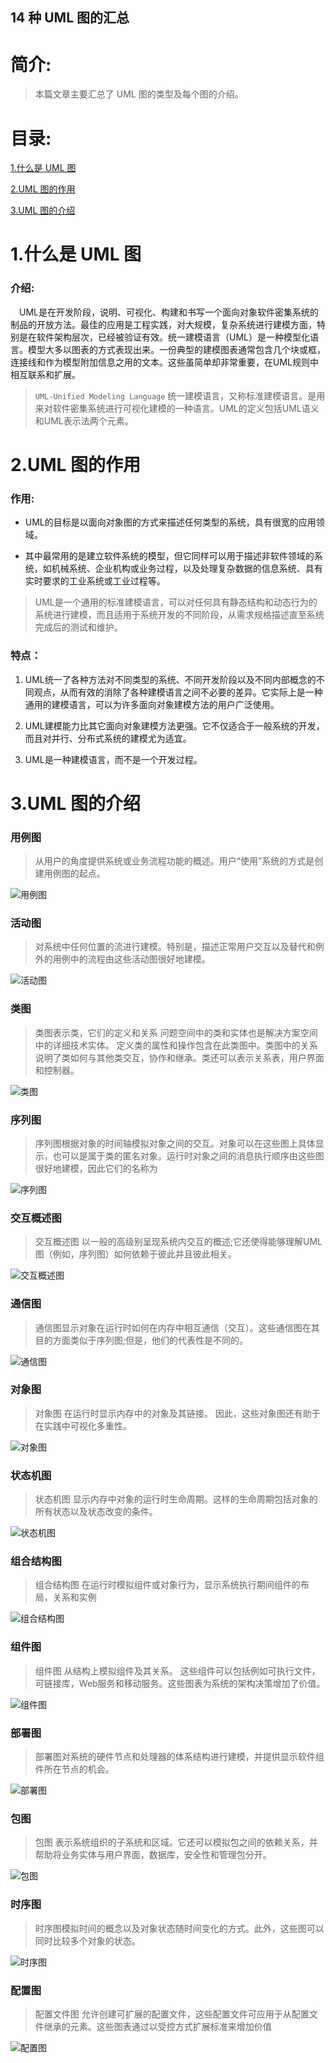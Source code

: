 14 种 UML 图的汇总
-------------

# 简介:
> 本篇文章主要汇总了 UML 图的类型及每个图的介绍。

# 目录:
[1.什么是 UML 图](#1)

[2.UML 图的作用](#2)

[3.UML 图的介绍](#3)


# <span id = "1">**1.什么是 UML 图**</span>

### 介绍:

&ensp;&ensp;UML是在开发阶段，说明、可视化、构建和书写一个面向对象软件密集系统的制品的开放方法。最佳的应用是工程实践，对大规模，复杂系统进行建模方面，特别是在软件架构层次，已经被验证有效。统一建模语言（UML）是一种模型化语言。模型大多以图表的方式表现出来。一份典型的建模图表通常包含几个块或框，连接线和作为模型附加信息之用的文本。这些虽简单却非常重要，在UML规则中相互联系和扩展。

> `UML-Unified Modeling Language` 统一建模语言，又称标准建模语言。是用来对软件密集系统进行可视化建模的一种语言。UML的定义包括UML语义和UML表示法两个元素。


# <span id = "2">**2.UML 图的作用**</span>

### 作用:

- UML的目标是以面向对象图的方式来描述任何类型的系统，具有很宽的应用领域。

- 其中最常用的是建立软件系统的模型，但它同样可以用于描述非软件领域的系统，如机械系统、企业机构或业务过程，以及处理复杂数据的信息系统、具有实时要求的工业系统或工业过程等。

> UML是一个通用的标准建模语言，可以对任何具有静态结构和动态行为的系统进行建模，而且适用于系统开发的不同阶段，从需求规格描述直至系统完成后的测试和维护。


### 特点：

1. UML统一了各种方法对不同类型的系统、不同开发阶段以及不同内部概念的不同观点，从而有效的消除了各种建模语言之间不必要的差异。它实际上是一种通用的建模语言，可以为许多面向对象建模方法的用户广泛使用。

2. UML建模能力比其它面向对象建模方法更强。它不仅适合于一般系统的开发，而且对并行、分布式系统的建模尤为适宜。

3. UML是一种建模语言，而不是一个开发过程。


# <span id = "3">**3.UML 图的介绍**</span>


### 用例图
> 从用户的角度提供系统或业务流程功能的概述。用户“使用”系统的方式是创建用例图的起点。

![用例图](https://timgsa.baidu.com/timg?image&quality=80&size=b9999_10000&sec=1570163762776&di=afa316c6052691faa6089a58e4edd766&imgtype=jpg&src=http%3A%2F%2Fimg2.imgtn.bdimg.com%2Fit%2Fu%3D1162707267%2C3392473697%26fm%3D214%26gp%3D0.jpg)



### 活动图
> 对系统中任何位置的流进行建模。特别是，描述正常用户交互以及替代和例外的用例中的流程由这些活动图很好地建模。

![活动图](https://img-blog.csdnimg.cn/20181031221400889.png?x-oss-process=image/watermark,type_ZmFuZ3poZW5naGVpdGk,shadow_10,text_aHR0cHM6Ly9ibG9nLmNzZG4ubmV0L2hhcHB5ZnJlZWFuZ2Vs,size_16,color_FFFFFF,t_70)


### 类图
> 类图表示类，它们的定义和关系 问题空间中的类和实体也是解决方案空间中的详细技术实体。 定义类的属性和操作包含在此类图中。类图中的关系说明了类如何与其他类交互，协作和继承。类还可以表示关系表，用户界面和控制器。

![类图](https://img-blog.csdnimg.cn/20181031221158957.png?x-oss-process=image/watermark,type_ZmFuZ3poZW5naGVpdGk,shadow_10,text_aHR0cHM6Ly9ibG9nLmNzZG4ubmV0L2hhcHB5ZnJlZWFuZ2Vs,size_16,color_FFFFFF,t_70)


### 序列图
> 序列图根据对象的时间轴模拟对象之间的交互。对象可以在这些图上具体显示，也可以是属于类的匿名对象。运行时对象之间的消息执行顺序由这些图很好地建模，因此它们的名称为

![序列图](https://img-blog.csdnimg.cn/20181031221544989.png?x-oss-process=image/watermark,type_ZmFuZ3poZW5naGVpdGk,shadow_10,text_aHR0cHM6Ly9ibG9nLmNzZG4ubmV0L2hhcHB5ZnJlZWFuZ2Vs,size_16,color_FFFFFF,t_70)


### 交互概述图
> 交互概述图 以一般的高级别呈现系统内交互的概述;它还使得能够理解UML图（例如，序列图）如何依赖于彼此并且彼此相关。

![交互概述图](https://images.cnblogs.com/cnblogs_com/TerryFeng/WindowsLiveWriter/UML_12E98/image_thumb_1.png)


### 通信图
> 通信图显示对象在运行时如何在内存中相互通信（交互）。这些通信图在其目的方面类似于序列图;但是，他们的代表性是不同的。

![通信图](https://timgsa.baidu.com/timg?image&quality=80&size=b9999_10000&sec=1570164195577&di=defb27b877520caac51a6687cfeb1819&imgtype=jpg&src=http%3A%2F%2Fimg2.imgtn.bdimg.com%2Fit%2Fu%3D3565329947%2C1433634348%26fm%3D214%26gp%3D0.jpg)


### 对象图
> 对象图 在运行时显示内存中的对象及其链接。 因此，这些对象图还有助于在实践中可视化多重性。

![对象图](https://timgsa.baidu.com/timg?image&quality=80&size=b9999_10000&sec=1570164319850&di=a762b45bcc21d8632347afed7e089530&imgtype=0&src=http%3A%2F%2Fimg.it610.com%2Fimage%2Finfo5%2F366da545310e479c92c1d96910d143aa.gif)


### 状态机图
> 状态机图 显示内存中对象的运行时生命周期。这样的生命周期包括对象的所有状态以及状态改变的条件。

![状态机图](https://timgsa.baidu.com/timg?image&quality=80&size=b9999_10000&sec=1570164452874&di=81ebb744814f96b4b58260ba1d38eb6a&imgtype=jpg&src=http%3A%2F%2Fimg1.imgtn.bdimg.com%2Fit%2Fu%3D430803921%2C1875391128%26fm%3D214%26gp%3D0.jpg)


### 组合结构图
> 组合结构图 在运行时模拟组件或对象行为，显示系统执行期间组件的布局，关系和实例

![组合结构图](https://timgsa.baidu.com/timg?image&quality=80&size=b9999_10000&sec=1570164504751&di=8bb68f5771932492d371f38a781a5cc1&imgtype=jpg&src=http%3A%2F%2Fimg3.imgtn.bdimg.com%2Fit%2Fu%3D2817656843%2C730071646%26fm%3D214%26gp%3D0.jpg)


### 组件图
> 组件图 从结构上模拟组件及其关系。 这些组件可以包括例如可执行文件，可链接库，Web服务和移动服务。这些图表为系统的架构决策增加了价值。

![组件图](https://timgsa.baidu.com/timg?image&quality=80&size=b9999_10000&sec=1570164836176&di=e14c7851232f1950348875f72eecbff5&imgtype=0&src=http%3A%2F%2Fp0.so.qhimgs1.com%2Ft01d3931149ae6c1d70.jpg)


### 部署图
> 部署图对系统的硬件节点和处理器的体系结构进行建模，并提供显示软件组件所在节点的机会。

![部署图](https://ss1.bdstatic.com/70cFvXSh_Q1YnxGkpoWK1HF6hhy/it/u=3438103429,192201120&fm=26&gp=0.jpg)


### 包图
> 包图 表示系统组织的子系统和区域。它还可以模拟包之间的依赖关系，并帮助将业务实体与用户界面，数据库，安全性和管理包分开。

![包图](https://timgsa.baidu.com/timg?image&quality=80&size=b9999_10000&sec=1570164929067&di=1d446eadf24948ed97490c779a1f1c30&imgtype=jpg&src=http%3A%2F%2Fimg4.imgtn.bdimg.com%2Fit%2Fu%3D1376025934%2C1168559317%26fm%3D214%26gp%3D0.jpg)



### 时序图
> 时序图模拟时间的概念以及对象状态随时间变化的方式。此外，这些图可以同时比较多个对象的状态。

![时序图](https://timgsa.baidu.com/timg?image&quality=80&size=b9999_10000&sec=1570164991938&di=cee27e117acb57cfb7c140d456be9e61&imgtype=0&src=http%3A%2F%2Fwww.itcast.cn%2Ffiles%2Fimage%2F201812%2F20181207142722136.jpg)



### 配置图
> 配置文件图 允许创建可扩展的配置文件，这些配置文件可应用于从配置文件继承的元素。这些图表通过以受控方式扩展标准来增加价值

![配置图](https://img-blog.csdnimg.cn/20181107111004647.png?x-oss-process=image/watermark,type_ZmFuZ3poZW5naGVpdGk,shadow_10,text_aHR0cHM6Ly9ibG9nLmNzZG4ubmV0L3l5cDAzMDREZXZpbg==,size_16,color_FFFFFF,t_70)



